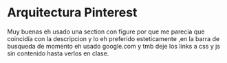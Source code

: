 # Arquitectura Pinterest
Muy buenas eh usado una section con figure por que me parecia que coincidía con la descripcion y lo eh preferido esteticamente ,en la barra de busqueda de momento eh usado google.com y tmb deje los links a css y js sin contenido hasta verlos en clase.
